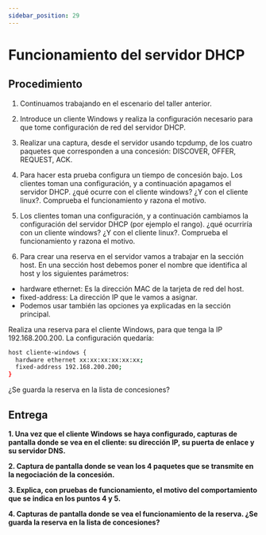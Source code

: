 ```yaml
---
sidebar_position: 29
---
```


# Funcionamiento del servidor DHCP

## Procedimiento

1. Continuamos trabajando en el escenario del taller anterior.

2. Introduce un cliente Windows y realiza la configuración necesario para que tome configuración de red del servidor DHCP.

3. Realizar una captura, desde el servidor usando tcpdump, de los cuatro paquetes que corresponden a una concesión: DISCOVER, OFFER, REQUEST, ACK.

4. Para hacer esta prueba configura un tiempo de concesión bajo. Los clientes toman una configuración, y a continuación apagamos el servidor DHCP. ¿qué ocurre con el cliente windows? ¿Y con el cliente linux?. Comprueba el funcionamiento y razona el motivo.

5. Los clientes toman una configuración, y a continuación cambiamos la configuración del servidor DHCP (por ejemplo el rango). ¿qué ocurriría con un cliente windows? ¿Y con el cliente linux?. Comprueba el funcionamiento y razona el motivo.

6. Para crear una reserva en el servidor vamos a trabajar en la sección host. En una sección host debemos poner el nombre que identifica al host y los siguientes parámetros:

- hardware ethernet: Es la dirección MAC de la tarjeta de red del host.
- fixed-address: La dirección IP que le vamos a asignar.
- Podemos usar también las opciones ya explicadas en la sección principal.

Realiza una reserva para el cliente Windows, para que tenga la IP 192.168.200.200. La configuración quedaría:

```bash
host cliente-windows {
  hardware ethernet xx:xx:xx:xx:xx:xx;
  fixed-address 192.168.200.200;
}
```

¿Se guarda la reserva en la lista de concesiones?


## Entrega

**1. Una vez que el cliente Windows se haya configurado, capturas de pantalla donde se vea en el cliente: su dirección IP, su puerta de enlace y su servidor DNS.**



**2. Captura de pantalla donde se vean los 4 paquetes que se transmite en la negociación de la concesión.**



**3. Explica, con pruebas de funcionamiento, el motivo del comportamiento que se indica en los puntos 4 y 5.**



**4. Capturas de pantalla donde se vea el funcionamiento de la reserva. ¿Se guarda la reserva en la lista de concesiones?**


